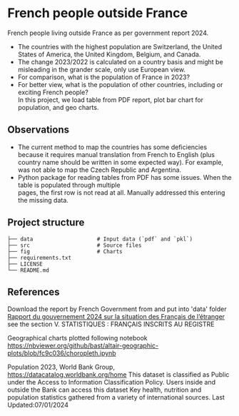 # French people outside France
French people living outside France as per government report 2024. <br>
- The countries with the highest population are Switzerland, the United States of America, 
the United Kingdom, Belgium, and Canada. <br>
- The change 2023/2022 is calculated on a country basis and might be misleading in the grander scale, 
only use European view.<br>
- For comparison, what is the population of France in 2023?<br>
- For better view, what is the population of other countries, including or exciting French people?<br>
In this project, we load table from PDF report, plot bar chart for population, and geo charts.

## Observations
- The current method to map the countries has some deficiencies because it requires manual translation 
from French to English (plus country name should be written in some expected way). For example, was not able to map 
the Czech Republic and Argentina. 
- Python package for reading tables from PDF has some issues. When the table is populated through multiple  
pages, the first row is not read at all. Manually addressed this entering the missing data.  

## Project structure
```
├── data                    # Input data (`pdf` and `pkl`)
├── src                     # Source files 
├── fig                     # Charts
├── requirements.txt        
├── LICENSE
└── README.md
```

## References
Download the report by French Government from and put into 'data' folder <br>
<a href="https://francais-du-monde.org/wp-content/uploads/2022/11/2024-gouvernement-francais-etranger-rapport.pdf">Rapport du gouvernement 2024 sur la situation des Français de l’étranger</a> <br>
see the section V. STATISTIQUES : FRANÇAIS INSCRITS AU REGISTRE 

Geographical charts plotted following notebook <br>
https://nbviewer.org/github/bast/altair-geographic-plots/blob/fc9c036/choropleth.ipynb

Population 2023, World Bank Group, https://datacatalog.worldbank.org/home
This dataset is classified as Public under the Access to Information Classification Policy. 
Users inside and outside the Bank can access this dataset
Key health, nutrition and population statistics gathered from a variety of international sources.
Last Updated:07/01/2024
